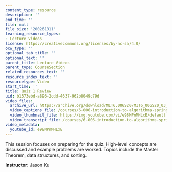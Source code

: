 ```yaml
---
content_type: resource
description: ''
end_time: ''
file: null
file_size: '200261311'
learning_resource_types:
- Lecture Videos
license: https://creativecommons.org/licenses/by-nc-sa/4.0/
ocw_type: ''
optional_tab_title: ''
optional_text: ''
parent_title: Lecture Videos
parent_type: CourseSection
related_resources_text: ''
resource_index_text: ''
resourcetype: Video
start_time: ''
title: Quiz 1 Review
uid: b1573ebd-a896-2cdd-4637-962b8049c79d
video_files:
  archive_url: https://archive.org/download/MIT6.006S20/MIT6_006S20_03_06_Quiz_1_Review_300k.mp4
  video_captions_file: /courses/6-006-introduction-to-algorithms-spring-2020/fc6ad811f8d8561e96e20535204111b4_e98MPnMHLxE.vtt
  video_thumbnail_file: https://img.youtube.com/vi/e98MPnMHLxE/default.jpg
  video_transcript_file: /courses/6-006-introduction-to-algorithms-spring-2020/5148975023959ffe4b43f52277ed8549_e98MPnMHLxE.pdf
video_metadata:
  youtube_id: e98MPnMHLxE
---
```


This session focuses on preparing for the quiz. High-level concepts are discussed and example problems are worked. Topics include the Master Theorem, data structures, and sorting.

**Instructor:** Jason Ku


